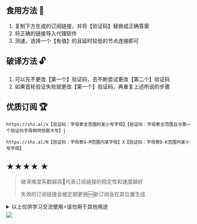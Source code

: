 ## 食用方法 🍖
1. 复制下方生成的订阅链接，并将【验证码】替换成正确答案
2. 将正确的链接导入代理软件
3. 测速，选择一个【有值】的且延时较低的节点连接即可

## 破译方法 🔓
1. 可以先不更改【第一个】验证码，去不断尝试更改【第二个】验证码
2. 如果首轮验证失败就更改【第一个】验证码，再重复上述所说的步骤

## 优质订阅 🏆
```
https://shz.al/x【验证码：字母表全范围的某小写字母】【验证码：字母表全范围且与第一个验证码字母相同但是大写】j
```
```
https://shz.al/N【验证码：字母表G-M范围内某字母】X【验证码：字母表D-K范围内某小写字母】
```

## ★★★★ ★
> 破译难度系数越高📶代表订阅链接的稳定性和速度越好
>
> 失效的订阅链接会被定期更换🆕新订阅会在其位置生成

<details>
<summary>以上仅供学习交流使用⚡️请勿用于其他用途</summary>

&nbsp;
> [![Star History Chart](https://api.star-history.com/svg?repos=Cry1ngMan/1&type=Date)](https://star-history.com/#Cry1ngMan/1&Date)

[![GitHub stars](https://img.shields.io/github/stars/Cry1ngMan/1.svg?style=social&label=Stars)](https://github.com/Cry1ngMan/1/stargazers)
<img src="https://komarev.com/ghpvc/?username=Cry1ngMan&label=Views&color=0e75b6&style=flat" alt="访问量统计" />
</details>

<img src="https://readme-typing-svg.demolab.com?font=Fira+Code&pause=1000&width=850&lines=正在创建新的优质订阅.................................💌;解析中...&left=true&size=27" />
